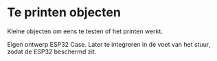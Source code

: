 Te printen objecten
===================

Kleine objecten om eens te testen of het printen werkt.

Eigen ontwerp ESP32 Case. Later te integreren in de voet van het stuur, zodat de ESP32 beschermd zit.


